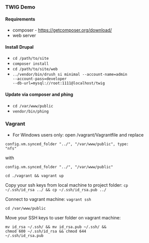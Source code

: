 ### TWIG Demo

#### Requirements
- composer - https://getcomposer.org/download/
- web server

#### Install Drupal

- <code>cd /path/to/site</code>
- <code>composer install</code>
- <code>cd /path/to/site/web</code>
- <code>../vendor/bin/drush si minimal --account-name=admin --account-pass=developer --db-url=mysql://root:1111@localhost/twig</code>

#### Update via composer and phing

- <code>cd /var/www/public</code>
- <code>vendor/bin/phing</code>

### Vagrant

* For Windows users only: open /vagrant/Vagrantfile and replace

<code>config.vm.synced_folder "../", "/var/www/public", type: "nfs"</code>

with

<code>config.vm.synced_folder "../", "/var/www/public"</code>

<code>cd ./vagrant && vagrant up</code>

Copy your ssh keys from local machine to project folder:
<code>cp ~/.ssh/id_rsa ../ && cp ~/.ssh/id_rsa.pub ../</code>

Connect to vagrant machine:
<code>vagrant ssh</code>

<code>cd /var/www/public</code>

Move your SSH keys to user folder on vagrant machine:

<code>mv id_rsa ~/.ssh/ && mv id_rsa.pub ~/.ssh/ && chmod 600 ~/.ssh/id_rsa 
&& chmod 644 ~/.ssh/id_rsa.pub</code>
